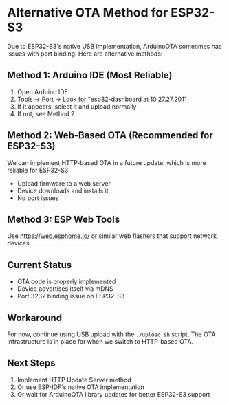 # Alternative OTA Method for ESP32-S3

Due to ESP32-S3's native USB implementation, ArduinoOTA sometimes has issues with port binding. Here are alternative methods:

## Method 1: Arduino IDE (Most Reliable)
1. Open Arduino IDE
2. Tools → Port → Look for "esp32-dashboard at 10.27.27.201"
3. If it appears, select it and upload normally
4. If not, see Method 2

## Method 2: Web-Based OTA (Recommended for ESP32-S3)
We can implement HTTP-based OTA in a future update, which is more reliable for ESP32-S3:
- Upload firmware to a web server
- Device downloads and installs it
- No port issues

## Method 3: ESP Web Tools
Use https://web.esphome.io/ or similar web flashers that support network devices.

## Current Status
- OTA code is properly implemented
- Device advertises itself via mDNS
- Port 3232 binding issue on ESP32-S3

## Workaround
For now, continue using USB upload with the `./upload.sh` script. The OTA infrastructure is in place for when we switch to HTTP-based OTA.

## Next Steps
1. Implement HTTP Update Server method
2. Or use ESP-IDF's native OTA implementation
3. Or wait for ArduinoOTA library updates for better ESP32-S3 support